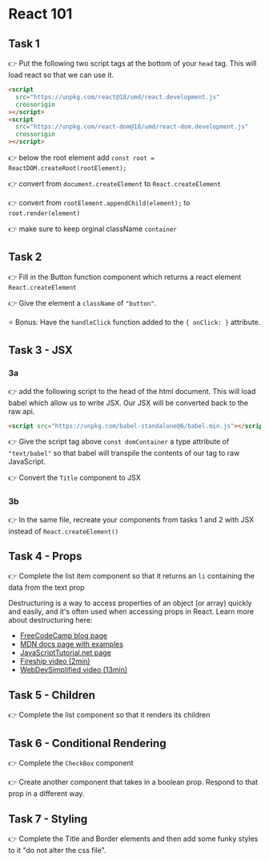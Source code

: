 # React 101

## Task 1

👉 Put the following two script tags at the bottom of your `head` tag. This will load react so that we can use it.

```html
<script
  src="https://unpkg.com/react@18/umd/react.development.js"
  crossorigin
></script>
<script
  src="https://unpkg.com/react-dom@18/umd/react-dom.development.js"
  crossorigin
></script>
```

👉 below the root element add `const root = ReactDOM.createRoot(rootElement);`

👉 convert from `document.createElement` to `React.createElement`

👉 convert from `rootElement.appendChild(element);` to `root.render(element)`

👉 make sure to keep orginal className `container`

## Task 2

👉 Fill in the Button function component which returns a react element `React.createElement`

👉 Give the element a `className` of `"button"`.

⭐ Bonus: Have the `handleClick` function added to the `{ onClick: }` attribute.

## Task 3 - JSX

### 3a

👉 add the following script to the head of the html document. This will load babel which allow us to write JSX. Our JSX will be converted back to the raw api.

```html
<script src="https://unpkg.com/babel-standalone@6/babel.min.js"></script>
```

👉 Give the script tag above `const domContainer` a type attribute of `"text/babel"` so that babel will transpile the contents of our tag to raw JavaScript.

👉 Convert the `Title` component to JSX

### 3b

👉 In the same file, recreate your components from tasks 1 and 2 with JSX instead of `React.createElement()`

## Task 4 - Props

👉 Complete the list item component so that it returns an `li` containing the data from the text prop

Destructuring is a way to access properties of an object (or array) quickly and easily, and it's often used when accessing props in React. Learn more about destructuring here:

- [FreeCodeCamp blog page](https://www.freecodecamp.org/news/destructuring-patterns-javascript-arrays-and-objects/)
- [MDN docs page with examples](https://developer.mozilla.org/en-US/docs/Web/JavaScript/Reference/Operators/Destructuring_assignment)
- [JavaScriptTutorial.net page](https://www.javascripttutorial.net/es6/javascript-object-destructuring/)
- [Fireship video (2min)](https://www.youtube.com/watch?v=UgEaJBz3bjY)
- [WebDevSimplified video (13min)](https://www.youtube.com/watch?v=NIq3qLaHCIs)

## Task 5 - Children

👉 Complete the list component so that it renders its children

## Task 6 - Conditional Rendering

👉 Complete the `CheckBox` component

👉 Create another component that takes in a boolean prop. Respond to that prop in a different way.

## Task 7 - Styling

👉 Complete the Title and Border elements and then add some funky styles to it "do not alter the css file".
